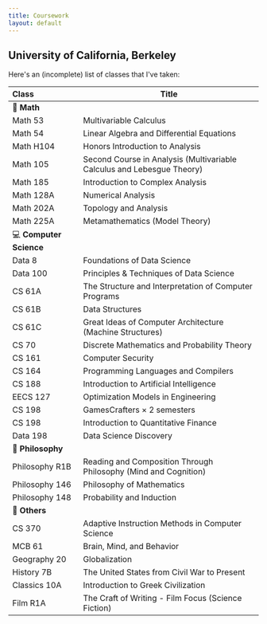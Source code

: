 ```yaml
---
title: Coursework
layout: default
---
```


## University of California, Berkeley

Here's an (incomplete) list of classes that I've taken:

| Class                   | Title                                                                  |
| :---------------------- | ---------------------------------------------------------------------- |
| 🔢 **Math**             |                                                                        |
| Math 53                 | Multivariable Calculus                                                 |
| Math 54                 | Linear Algebra and Differential Equations                              |
| Math H104               | Honors Introduction to Analysis                                        |
| Math 105                | Second Course in Analysis (Multivariable Calculus and Lebesgue Theory) |
| Math 185                | Introduction to Complex Analysis                                       |
| Math 128A               | Numerical Analysis                                                     |
| Math 202A               | Topology and Analysis                                                  |
| Math 225A               | Metamathematics (Model Theory)                                         |
| 💻 **Computer Science** |                                                                        |
| Data 8                  | Foundations of Data Science                                            |
| Data 100                | Principles & Techniques of Data Science                                |
| CS 61A                  | The Structure and Interpretation of Computer Programs                  |
| CS 61B                  | Data Structures                                                        |
| CS 61C                  | Great Ideas of Computer Architecture (Machine Structures)              |
| CS 70                   | Discrete Mathematics and Probability Theory                            |
| CS 161                  | Computer Security                                                      |
| CS 164                  | Programming Languages and Compilers                                    |
| CS 188                  | Introduction to Artificial Intelligence                                |
| EECS 127                | Optimization Models in Engineering                                     |
| CS 198                  | GamesCrafters × 2 semesters                                            |
| CS 198                  | Introduction to Quantitative Finance                                   |
| Data 198                | Data Science Discovery                                                 |
| 🤔 **Philosophy**       |                                                                        |
| Philosophy R1B          | Reading and Composition Through Philosophy (Mind and Cognition)        |
| Philosophy 146          | Philosophy of Mathematics                                              |
| Philosophy 148          | Probability and Induction                                              |
| 🔖 **Others**           |                                                                        |
| CS 370                  | Adaptive Instruction Methods in Computer Science                       |
| MCB 61                  | Brain, Mind, and Behavior                                              |
| Geography 20            | Globalization                                                          |
| History 7B              | The United States from Civil War to Present                            |
| Classics 10A            | Introduction to Greek Civilization                                     |
| Film R1A                | The Craft of Writing - Film Focus (Science Fiction)                    |
